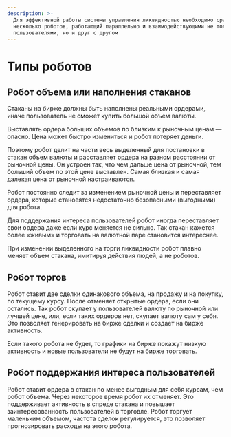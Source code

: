 ```yaml
---
description: >-
  Для эффективной работы системы управления ликвидностью необходимо сразу
  несколько роботов, работающий параллельно и взаимодействующими не только с
  пользователями, но и друг с другом
---
```


# Типы роботов

## **Робот объема или наполнения стаканов**

Стаканы на бирже должны быть наполнены реальными ордерами, иначе пользователь не сможет купить большой объем валюты.

Выставлять ордера больших объемов по близким к рыночным ценам — опасно. Цена может быстро измениться и робот потеряет деньги.

Поэтому робот делит на части весь выделенный для постановки в стакан объем валюты и расставляет ордера на разном расстоянии от рыночной цены. Он устроен так, что чем дальше цена от рыночной, тем больший объем по этой цене выставлен. Самая близкая и самая далекая цена от рыночной настраиваются.

Робот постоянно следит за изменением рыночной цены и переставляет ордера, которые становятся недостаточно безопасными \(выгодными\) для робота.

Для поддержания интереса пользователей робот иногда переставляет свои ордера даже если курс меняется не сильно. Так стакан кажется более «живым» и торговать на валютной паре становится интереснее.

При изменении выделенного на торги ликвидности робот плавно меняет объем стакана, имитируя действия людей, а не роботов.

## **Робот торгов**

Робот ставит две сделки одинакового объема, на продажу и на покупку, по текущему курсу. После отменяет открытые ордера, если они остались. Так робот скупает у пользователей валюту по рыночной или лучшей цене, или, если таких ордеров нет, скупает валюту сам у себя. Это позволяет генерировать на бирже сделки и создает на бирже активность.

Если такого робота не будет, то графики на бирже покажут низкую активность и новые пользователи не будут на бирже торговать.

## **Робот поддержания интереса пользователей**

Робот ставит ордера в стакан по менее выгодным для себя курсам, чем робот объема. Через некоторое время робот их отменяет. Это поддерживает активность в спреде стакана и повышает заинтересованность пользователей в торговле. Робот торгует маленьким объемом, частота сделок регулируется, это позволяет прогнозировать расходы на этого робота.  


